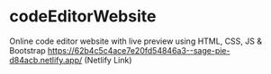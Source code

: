# codeEditorWebsite
Online code editor website with live preview using HTML, CSS, JS &amp; Bootstrap
https://62b4c5c4ace7e20fd54846a3--sage-pie-d84acb.netlify.app/ (Netlify Link)
